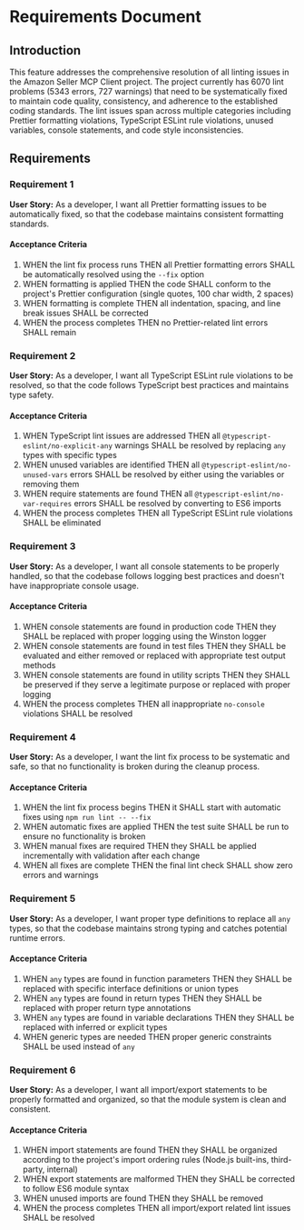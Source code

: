 # Requirements Document

## Introduction

This feature addresses the comprehensive resolution of all linting issues in the Amazon Seller MCP Client project. The project currently has 6070 lint problems (5343 errors, 727 warnings) that need to be systematically fixed to maintain code quality, consistency, and adherence to the established coding standards. The lint issues span across multiple categories including Prettier formatting violations, TypeScript ESLint rule violations, unused variables, console statements, and code style inconsistencies.

## Requirements

### Requirement 1

**User Story:** As a developer, I want all Prettier formatting issues to be automatically fixed, so that the codebase maintains consistent formatting standards.

#### Acceptance Criteria

1. WHEN the lint fix process runs THEN all Prettier formatting errors SHALL be automatically resolved using the `--fix` option
2. WHEN formatting is applied THEN the code SHALL conform to the project's Prettier configuration (single quotes, 100 char width, 2 spaces)
3. WHEN formatting is complete THEN all indentation, spacing, and line break issues SHALL be corrected
4. WHEN the process completes THEN no Prettier-related lint errors SHALL remain

### Requirement 2

**User Story:** As a developer, I want all TypeScript ESLint rule violations to be resolved, so that the code follows TypeScript best practices and maintains type safety.

#### Acceptance Criteria

1. WHEN TypeScript lint issues are addressed THEN all `@typescript-eslint/no-explicit-any` warnings SHALL be resolved by replacing `any` types with specific types
2. WHEN unused variables are identified THEN all `@typescript-eslint/no-unused-vars` errors SHALL be resolved by either using the variables or removing them
3. WHEN require statements are found THEN all `@typescript-eslint/no-var-requires` errors SHALL be resolved by converting to ES6 imports
4. WHEN the process completes THEN all TypeScript ESLint rule violations SHALL be eliminated

### Requirement 3

**User Story:** As a developer, I want all console statements to be properly handled, so that the codebase follows logging best practices and doesn't have inappropriate console usage.

#### Acceptance Criteria

1. WHEN console statements are found in production code THEN they SHALL be replaced with proper logging using the Winston logger
2. WHEN console statements are found in test files THEN they SHALL be evaluated and either removed or replaced with appropriate test output methods
3. WHEN console statements are found in utility scripts THEN they SHALL be preserved if they serve a legitimate purpose or replaced with proper logging
4. WHEN the process completes THEN all inappropriate `no-console` violations SHALL be resolved

### Requirement 4

**User Story:** As a developer, I want the lint fix process to be systematic and safe, so that no functionality is broken during the cleanup process.

#### Acceptance Criteria

1. WHEN the lint fix process begins THEN it SHALL start with automatic fixes using `npm run lint -- --fix`
2. WHEN automatic fixes are applied THEN the test suite SHALL be run to ensure no functionality is broken
3. WHEN manual fixes are required THEN they SHALL be applied incrementally with validation after each change
4. WHEN all fixes are complete THEN the final lint check SHALL show zero errors and warnings

### Requirement 5

**User Story:** As a developer, I want proper type definitions to replace all `any` types, so that the codebase maintains strong typing and catches potential runtime errors.

#### Acceptance Criteria

1. WHEN `any` types are found in function parameters THEN they SHALL be replaced with specific interface definitions or union types
2. WHEN `any` types are found in return types THEN they SHALL be replaced with proper return type annotations
3. WHEN `any` types are found in variable declarations THEN they SHALL be replaced with inferred or explicit types
4. WHEN generic types are needed THEN proper generic constraints SHALL be used instead of `any`

### Requirement 6

**User Story:** As a developer, I want all import/export statements to be properly formatted and organized, so that the module system is clean and consistent.

#### Acceptance Criteria

1. WHEN import statements are found THEN they SHALL be organized according to the project's import ordering rules (Node.js built-ins, third-party, internal)
2. WHEN export statements are malformed THEN they SHALL be corrected to follow ES6 module syntax
3. WHEN unused imports are found THEN they SHALL be removed
4. WHEN the process completes THEN all import/export related lint issues SHALL be resolved
